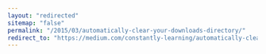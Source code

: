```yaml
---
layout: "redirected"
sitemap: "false"
permalink: "/2015/03/automatically-clear-your-downloads-directory/"
redirect_to: "https://medium.com/constantly-learning/automatically-clear-your-downloads-directory-11e1d5723f7b"
---
```





